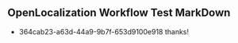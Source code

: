 ## OpenLocalization Workflow Test MarkDown
* 364cab23-a63d-44a9-9b7f-653d9100e918 
thanks!<!--HONumber=Mar16_HO4-->
